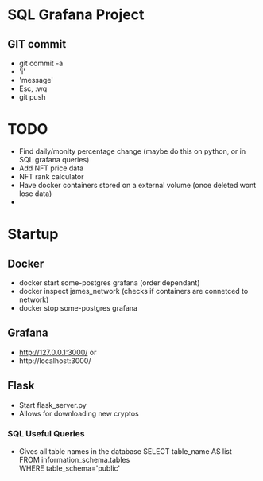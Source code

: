 # SQL Grafana Project

## GIT commit

- git commit -a 
- 'i'
- 'message'
- Esc, :wq
- git push

# TODO
- Find daily/monlty percentage change (maybe do this on python, or in SQL grafana queries)
- Add NFT price data
- NFT rank calculator
- Have docker containers stored on a external volume (once deleted wont lose data)
- 

# Startup
## Docker
- docker start some-postgres grafana (order dependant)
- docker inspect james_network (checks if containers are connetced to network)
- docker stop some-postgres grafana

## Grafana
- http://127.0.0.1:3000/
or
- http://localhost:3000/

## Flask
- Start flask_server.py
- Allows for downloading new cryptos

### SQL Useful Queries
- Gives all table names in the database 
SELECT table_name AS list<br>
FROM information_schema.tables<br>
WHERE table_schema='public'<br>